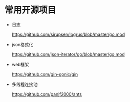 # 常用开源项目

- 日志

  https://github.com/sirupsen/logrus/blob/master/go.mod

- json格式化

  https://github.com/json-iterator/go/blob/master/go.mod

- web框架

  https://github.com/gin-gonic/gin

- 多线程连接池

  https://github.com/panjf2000/ants

